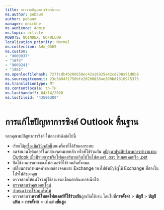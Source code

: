```yaml
---
title: ตรวจจับปัญหาการซิงค์ทั้งหมด
ms.author: pebaum
author: pebaum
manager: mnirkhe
ms.audience: Admin
ms.topic: article
ROBOTS: NOINDEX, NOFOLLOW
localization_priority: Normal
ms.collection: Adm_O365
ms.custom:
- "9000037"
- "1674"
- "9000241"
- "1951"
ms.openlocfilehash: 727fcdb4b206650ec42a16925a42cd208a91d8b8
ms.sourcegitcommit: 23e5b94f1758bfe202008384e300b81816975375
ms.translationtype: MT
ms.contentlocale: th-TH
ms.lasthandoff: 04/14/2020
ms.locfileid: "43506309"
---
```

# <a name="basic-outlook-sync-troubleshooting"></a>การแก้ไขปัญหาการซิงค์ Outlook พื้นฐาน

หากคุณพบปัญหาการซิงค์ ให้ลองทําดังต่อไปนี้

- เรียกใช้[เครื่องมือวินิจฉัยนี้](https://aka.ms/sara-outlooksendreceive)บนเครื่องที่ได้รับผลกระทบ
- ลดจํานวนโฟลเดอร์ในกล่องจดหมายหลัก หรือที่ใช้ร่วมกัน ดู[ปัญหาประสิทธิภาพการทํางานของ Outlook เมื่อมีรายการหรือโฟลเดอร์มากเกินไปในโฟลเดอร์ .ost โหมดแคชหรือ .pst](https://support.microsoft.com/help/2768656/outlook-performance-issues-when-there-are-too-many-items-or-folders-in)
- ปิดใช้งานการแคชของโฟลเดอร์ที่ใช้ร่วมกันทั้งหมด
- เปลี่ยนการกําหนดค่าของกล่องจดหมาย Exchange รองไปยังบัญชีผู้ใช้ Exchange ที่สองในโปรไฟล์ของคุณ
- ตรวจสอบให้แน่ใจว่าผู้ใช้สามารถเชื่อมต่ออินเทอร์เน็ตได้ 
- [ตรวจสอบว่าคุณออนไลน์](https://support.office.com/article/2460e4a8-16c7-47fc-b204-b1549275aac9)
- [กําหนดว่าจะใช้กฎหรือไม่](https://support.office.com/article/C24F5DEA-9465-4DF4-AD17-A50704D66C59)
- ตรวจสอบว่า**ดาวน์โหลดโฟลเดอร์ที่ใช้ร่วมกัน**ถูกเปิดใช้งาน โดยไปที่**การตั้งค่า** > **บัญชี** > **บัญชีแฟ้ม** > **การตั้งค่า** > เพิ่มเติม**ขั้นสูง**
